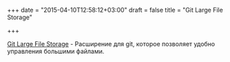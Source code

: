 +++
date = "2015-04-10T12:58:12+03:00"
draft = false
title = "Git Large File Storage"

+++

<p><a href="https://git-lfs.github.com/">Git Large File Storage</a> - Расширение для git, которое позволяет удобно управления большими файлами.</p>

